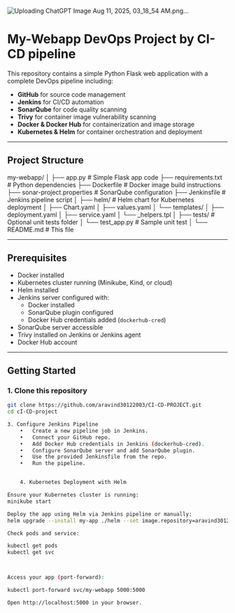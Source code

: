 ![Uploading ChatGPT Image Aug 11, 2025, 03_18_54 AM.png…]()




# My-Webapp DevOps Project by CI-CD pipeline

This repository contains a simple Python Flask web application with a complete DevOps pipeline including:

- **GitHub** for source code management
- **Jenkins** for CI/CD automation
- **SonarQube** for code quality scanning
- **Trivy** for container image vulnerability scanning
- **Docker & Docker Hub** for containerization and image storage
- **Kubernetes & Helm** for container orchestration and deployment

---

## Project Structure

my-webapp/
│
├── app.py                        # Simple Flask app code
├── requirements.txt              # Python dependencies
├── Dockerfile                    # Docker image build instructions
├── sonar-project.properties      # SonarQube configuration
├── Jenkinsfile                   # Jenkins pipeline script
│
├── helm/                        # Helm chart for Kubernetes deployment
│   ├── Chart.yaml
│   ├── values.yaml
│   └── templates/
│       ├── deployment.yaml
│       ├── service.yaml
│       └── _helpers.tpl
│
├── tests/                       # Optional unit tests folder
│   └── test_app.py              # Sample unit test
│
└── README.md                    # This file

---

## Prerequisites

- Docker installed
- Kubernetes cluster running (Minikube, Kind, or cloud)
- Helm installed
- Jenkins server configured with:
  - Docker installed
  - SonarQube plugin configured
  - Docker Hub credentials added (`dockerhub-cred`)
- SonarQube server accessible
- Trivy installed on Jenkins or Jenkins agent
- Docker Hub account

---

## Getting Started

### 1. Clone this repository

```bash
git clone https://github.com/aravind30122003/CI-CD-PROJECT.git
cd cI-CD-project

3. Configure Jenkins Pipeline
	•	Create a new pipeline job in Jenkins.
	•	Connect your GitHub repo.
	•	Add Docker Hub credentials in Jenkins (dockerhub-cred).
	•	Configure SonarQube server and add SonarQube plugin.
	•	Use the provided Jenkinsfile from the repo.
	•	Run the pipeline.


    4. Kubernetes Deployment with Helm

Ensure your Kubernetes cluster is running:
minikube start

Deploy the app using Helm via Jenkins pipeline or manually:
helm upgrade --install my-app ./helm --set image.repository=aravind30122003/CI-CD-project --set image.tag=latest

Check pods and service:

kubectl get pods
kubectl get svc



Access your app (port-forward):

kubectl port-forward svc/my-webapp 5000:5000

Open http://localhost:5000 in your browser.
